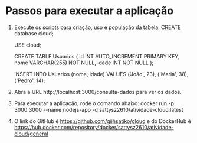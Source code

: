 # Passos para executar a aplicação

1) Execute os scripts para criação, uso e população da tabela:
   CREATE database cloud;

   USE cloud;

   CREATE TABLE Usuarios (
      id INT AUTO_INCREMENT PRIMARY KEY,
      nome VARCHAR(255) NOT NULL,
      idade INT NOT NULL
   );

   INSERT INTO Usuarios (nome, idade) VALUES ('João', 23), ('Maria', 38), ('Pedro', 14);

2) Abra a URL http://localhost:3000/consulta-dados para ver os dados.

3) Para executar a aplicação, rode o comando abaixo:
docker run -p 3000:3000 --name nodejs-app -d sattysz2610/atividade-cloud:latest

1) O link do GitHub é https://github.com/giihsatiko/cloud e do DockerHub é https://hub.docker.com/repository/docker/sattysz2610/atividade-cloud/general
